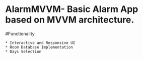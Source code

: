 

# AlarmMVVM- Basic Alarm App based on MVVM architecture.

#Functionality

    * Interactive and Responsive UI
    * Room Database Implementation
    * Days Selection
    
    
